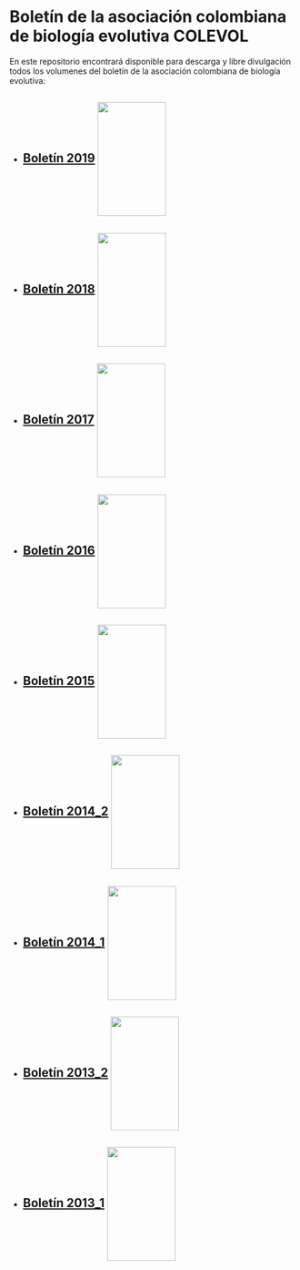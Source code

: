 # **Boletín de la asociación colombiana de biología evolutiva COLEVOL**

En este repositorio encontrará disponible para descarga y libre divulgación todos los volumenes del boletín de la asociación colombiana de biología evolutiva: 

* ## [Boletín 2019](https://github.com/colevol/Boletin/blob/main/boletines/BoletinCOLEVOL_2019_1.pdf)  [<img align="center" src="https://github.com/colevol/Boletin/blob/main/portadas/BoletinCOLEVOL_2019_1_Portada.png" height="200" width="120">](https://github.com/colevol/Boletin/blob/main/boletines/BoletinCOLEVOL_2019_1.pdf)

* ## [Boletín 2018](https://github.com/colevol/Boletin/blob/main/boletines/BoletinCOLEVOL_2018_1_compressed.pdf)  [<img align="center" src="https://github.com/colevol/Boletin/blob/main/portadas/Portada2018_1.png" height="200" width="120">](https://github.com/colevol/Boletin/blob/main/boletines/BoletinCOLEVOL_2018_1_compressed.pdf)

* ## [Boletín 2017](https://github.com/colevol/Boletin/blob/main/boletines/BoletinCOLEVOL_2017-1_compressed(1).pdf)  [<img align="center" src="https://github.com/colevol/Boletin/blob/main/portadas/Portada2017_1.png" height="200" width="120">](https://github.com/colevol/Boletin/blob/main/boletines/BoletinCOLEVOL_2017-1_compressed(1).pdf)

* ## [Boletín 2016](https://github.com/colevol/Boletin/blob/main/boletines/BoletinCOLEVOL_2016_1.pdf)  [<img align="center" src="https://github.com/colevol/Boletin/blob/main/portadas/Portada2016_1.png" height="200" width="120">](https://github.com/colevol/Boletin/blob/main/boletines/BoletinCOLEVOL_2016_1.pdf)

* ## [Boletín 2015](https://github.com/colevol/Boletin/blob/main/boletines/BoletinCOLEVOL_2015_1_compressed.pdf)  [<img align="center" src="https://github.com/colevol/Boletin/blob/main/portadas/Portada_2015_1.png" height="200" width="120">](https://github.com/colevol/Boletin/blob/main/boletines/BoletinCOLEVOL_2015_1_compressed.pdf)

* ## [Boletín 2014_2](https://github.com/colevol/Boletin/blob/main/boletines/BoletinCOLEVOL_2014_2.pdf)  [<img align="center" src="https://github.com/colevol/Boletin/blob/main/portadas/Portada_2014_2.png" height="200" width="120">](https://github.com/colevol/Boletin/blob/main/boletines/BoletinCOLEVOL_2014_2.pdf)

* ## [Boletín 2014_1](https://github.com/colevol/Boletin/blob/main/boletines/BoletinCOLEVOL_2014_1.pdf)  [<img align="center" src="https://github.com/colevol/Boletin/blob/main/portadas/Portada_2014_1.jpg" height="200" width="120">](https://github.com/colevol/Boletin/blob/main/boletines/BoletinCOLEVOL_2014_1.pdf)

* ## [Boletín 2013_2](https://github.com/colevol/Boletin/blob/main/boletines/BoletinCOLEVOL_2013_2.pdf)  [<img align="center" src="https://github.com/colevol/Boletin/blob/main/portadas/Portada_2013_2.jpg" height="200" width="120">](https://github.com/colevol/Boletin/blob/main/boletines/BoletinCOLEVOL_2013_2.pdf)

* ## [Boletín 2013_1](https://github.com/colevol/Boletin/blob/main/boletines/BoletinCOLEVOL_2013_1.pdf)  [<img align="center" src="https://github.com/colevol/Boletin/blob/main/portadas/portada_2013_1" height="200" width="120">](https://github.com/colevol/Boletin/blob/main/boletines/BoletinCOLEVOL_2013_1.pdf)
